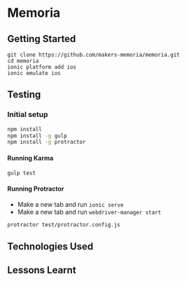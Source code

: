 # Memoria

## Getting Started

```
git clone https://github.com/makers-memoria/memoria.git
cd memoria
ionic platform add ios
ionic emulate ios
```

## Testing

### Initial setup

```bash
npm install
npm install -g gulp
npm install -g protractor
```

#### Running Karma

```bash
gulp test
```

#### Running Protractor

* Make a new tab and run `ionic serve`
* Make a new tab and run `webdriver-manager start`

```bash
protractor test/protractor.config.js
```

## Technologies Used

## Lessons Learnt
